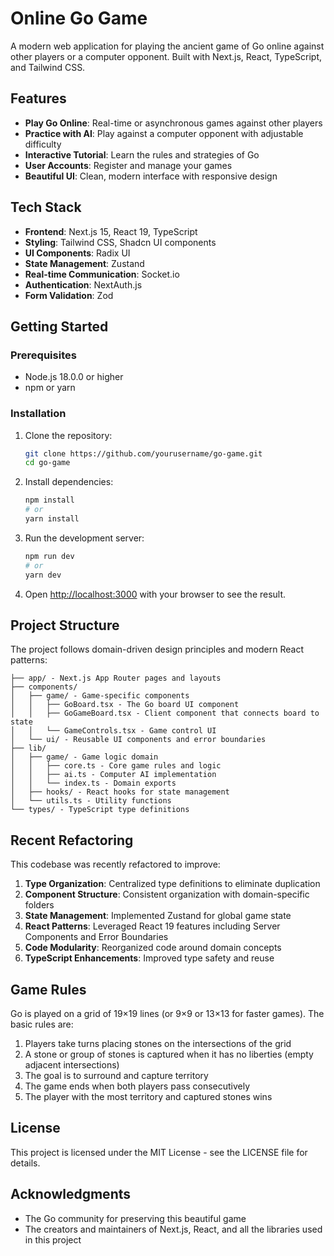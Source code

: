 # Online Go Game

A modern web application for playing the ancient game of Go online against other players or a computer opponent. Built with Next.js, React, TypeScript, and Tailwind CSS.

## Features

- **Play Go Online**: Real-time or asynchronous games against other players
- **Practice with AI**: Play against a computer opponent with adjustable difficulty
- **Interactive Tutorial**: Learn the rules and strategies of Go
- **User Accounts**: Register and manage your games
- **Beautiful UI**: Clean, modern interface with responsive design

## Tech Stack

- **Frontend**: Next.js 15, React 19, TypeScript
- **Styling**: Tailwind CSS, Shadcn UI components
- **UI Components**: Radix UI
- **State Management**: Zustand
- **Real-time Communication**: Socket.io
- **Authentication**: NextAuth.js
- **Form Validation**: Zod

## Getting Started

### Prerequisites

- Node.js 18.0.0 or higher
- npm or yarn

### Installation

1. Clone the repository:
   ```bash
   git clone https://github.com/yourusername/go-game.git
   cd go-game
   ```

2. Install dependencies:
   ```bash
   npm install
   # or
   yarn install
   ```

3. Run the development server:
   ```bash
   npm run dev
   # or
   yarn dev
   ```

4. Open [http://localhost:3000](http://localhost:3000) with your browser to see the result.

## Project Structure

The project follows domain-driven design principles and modern React patterns:

```
├── app/ - Next.js App Router pages and layouts
├── components/
│   ├── game/ - Game-specific components
│   │   ├── GoBoard.tsx - The Go board UI component
│   │   ├── GoGameBoard.tsx - Client component that connects board to state
│   │   └── GameControls.tsx - Game control UI
│   └── ui/ - Reusable UI components and error boundaries
├── lib/
│   ├── game/ - Game logic domain
│   │   ├── core.ts - Core game rules and logic
│   │   ├── ai.ts - Computer AI implementation
│   │   └── index.ts - Domain exports
│   ├── hooks/ - React hooks for state management
│   └── utils.ts - Utility functions
└── types/ - TypeScript type definitions
```

## Recent Refactoring

This codebase was recently refactored to improve:

1. **Type Organization**: Centralized type definitions to eliminate duplication
2. **Component Structure**: Consistent organization with domain-specific folders
3. **State Management**: Implemented Zustand for global game state
4. **React Patterns**: Leveraged React 19 features including Server Components and Error Boundaries
5. **Code Modularity**: Reorganized code around domain concepts
6. **TypeScript Enhancements**: Improved type safety and reuse

## Game Rules

Go is played on a grid of 19×19 lines (or 9×9 or 13×13 for faster games). The basic rules are:

1. Players take turns placing stones on the intersections of the grid
2. A stone or group of stones is captured when it has no liberties (empty adjacent intersections)
3. The goal is to surround and capture territory
4. The game ends when both players pass consecutively
5. The player with the most territory and captured stones wins

## License

This project is licensed under the MIT License - see the LICENSE file for details.

## Acknowledgments

- The Go community for preserving this beautiful game
- The creators and maintainers of Next.js, React, and all the libraries used in this project